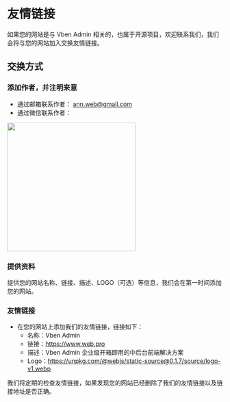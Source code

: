 # 友情链接

如果您的网站是与 Vben Admin 相关的，也属于开源项目，欢迎联系我们，我们会将与您的网站加入交换友情链接。

## 交换方式

### 添加作者，并注明来意

- 通过邮箱联系作者： [ann.web@gmail.com](mailto:ann.web@gmail.com)
- 通过微信联系作者：

 <img src="https://unpkg.com/@webjs/static-source@0.1.7/source/wechat.jpg" style="width: 300px;"/>

### 提供资料

提供您的网站名称、链接、描述、LOGO（可选）等信息，我们会在第一时间添加您的网站。

### 友情链接

- 在您的网站上添加我们的友情链接，链接如下：
  - 名称：Vben Admin
  - 链接：https://www.web.pro
  - 描述：Vben Admin 企业级开箱即用的中后台前端解决方案
  - Logo：https://unpkg.com/@webjs/static-source@0.1.7/source/logo-v1.webp

我们将定期的检查友情链接，如果发现您的网站已经删除了我们的友情链接以及链接地址是否正确。
